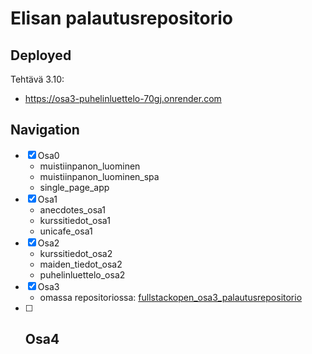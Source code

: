 # Elisan palautusrepositorio

## Deployed
Tehtävä 3.10:
  - https://osa3-puhelinluettelo-70gj.onrender.com
## Navigation
- [x] Osa0
  - muistiinpanon_luominen
  - muistiinpanon_luominen_spa
  - single_page_app
- [x] Osa1
  - anecdotes_osa1
  - kurssitiedot_osa1
  - unicafe_osa1
- [x] Osa2
  - kurssitiedot_osa2
  - maiden_tiedot_osa2
  - puhelinluettelo_osa2
- [x] Osa3
  - omassa repositoriossa: [fullstackopen_osa3_palautusrepositorio](https://github.com/Eppepa03/fullstackopen_osa3_palautusrepositorio)
- [ ] Osa4
  - 
